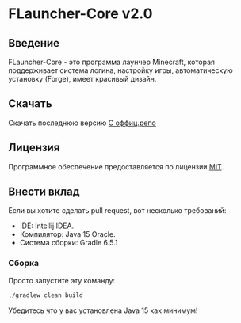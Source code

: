# FLauncher-Core v2.0

## Введение

FLauncher-Core - это программа лаунчер Minecraft, которая поддерживает система логина, настройку игры, автоматическую установку (Forge), имеет красивый дизайн.

## Скачать
Скачать последнюю версию [С оффиц.репо](https://github.com/lkapitman/FLauncher-Core/releases/)

## Лицензия
Программное обеспечение предоставляется по лицензии [MIT](https://github.com/lkapitman/FLauncher-Core/blob/master/LICENSE).

## Внести вклад

Если вы хотите сделать pull request, вот несколько требований:
* IDE: Intellij IDEA.
* Компилятор: Java 15 Oracle.
* Система сборки: Gradle 6.5.1

### Сборка

Просто запустите эту команду:
```bash
./gradlew clean build
```

Убедитесь что у вас установлена Java 15 как минимум!